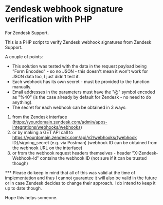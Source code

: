 # Zendesk webhook signature verification with PHP

For Zendesk Support.

This is a PHP script to verify Zendesk webhook signatures from Zendesk Support.


A couple of points:
- This solution was tested with the data in the request payload being "Form Encoded" - so no JSON - this doesn't mean it won't work for JSON data too, I just didn't test it.
- Each webhook has its own secret - must be provided to the function manually.
- Email addresses in the parameters must have the "@" symbol encoded as "%40" (is the case already by default for Zendesk - no need to do anything).
- The secret for each webhook can be obtained in 3 ways:
1) from the Zendesk interface (https://yourdomain.zendesk.com/admin/apps-integrations/webhooks/webhooks)
2) or by making a GET API call to https://yourdomain.zendesk.com/api/v2/webhooks/{webhook ID}/signing_secret (e.g. via Postman) (webhook ID can be obtained from the webhook URL on the interface)
3) or from the webhook request headers themselves - header "X-Zendesk-Webhook-Id" contains the webhook ID (not sure if it can be trusted though)


*** Please do keep in mind that all of this was valid at the time of implementation and thus I cannot guarantee it will also be valid in the future or in case Zendesk decides to change their approach. I do intend to keep it up to date though.


Hope this helps someone.
